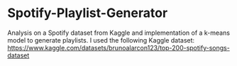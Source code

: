 # Spotify-Playlist-Generator
Analysis on a Spotify dataset from Kaggle and implementation of a k-means model to generate playlists.
I used the following Kaggle dataset: https://www.kaggle.com/datasets/brunoalarcon123/top-200-spotify-songs-dataset
